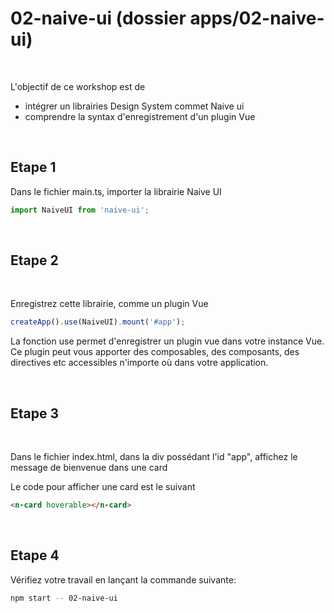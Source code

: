# 02-naive-ui (dossier apps/02-naive-ui)

<br/>

L'objectif de ce workshop est de
- intégrer un librairies Design System commet Naive ui
- comprendre la syntax d'enregistrement d'un plugin Vue

<br/>

## Etape 1

Dans le fichier main.ts, importer la librairie Naive UI 

```typescript
import NaiveUI from 'naive-ui';
```

<br/>

## Etape 2
<br/>

Enregistrez cette librairie, comme un plugin Vue

```typescript
createApp().use(NaiveUI).mount('#app');
```

La fonction use permet d'enregistrer un plugin vue dans votre instance Vue. Ce plugin peut vous apporter des composables, des composants, des directives etc accessibles n'importe où dans votre application.

<br/>

## Etape 3
<br/>

Dans le fichier index.html, dans la div possédant l'id "app", affichez le message de bienvenue dans une card

Le code pour afficher une card est le suivant

```html
<n-card hoverable></n-card>
```
<br/>

## Etape 4

Vérifiez votre travail en lançant la commande suivante:

```bash
npm start -- 02-naive-ui
```
